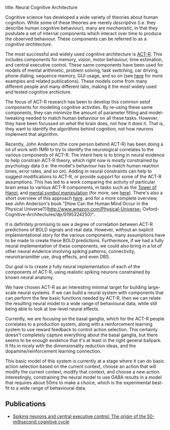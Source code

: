 title: Neural Cognitive Architecture

Cognitive science has developed a wide variety of theories about human
cognition. While some of these theories are merely _descriptive_ (i.e. they
describe human cognitive behaviour), many are _mechanistic_, in that they
postulate a set of internal components which interact over time to produce the
observed behaviour. These components can be referred to as a _cognitive
architecture_.

The most successful and widely used cognitive architecture is
[ACT-R](http://act-r.psy.cmu.edu/). This includes components for memory,
vision, motor behaviour, time estimation, and central executive control. These
same components have been used for models of mental arithmetic, problem
solving, task switching, car driving, phone dialing, sequence memory, GUI
usage, and so on (see [here](http://act-r.psy.cmu.edu/publications/index.php)
for more examples and related publications). These models come from many
different people and many different labs, making it the most widely used and
tested cognitive archicture.

The focus of ACT-R research has been to develop this common setof components
for modelling cognitive activities. By re-using these same components, they
can minimize the amount of parameter fitting and model-tweaking needed to
match human behaviour on all these tasks. However, they have been focussed on
_what_ the brain does, not _how_ it does it. That is, they want to identify
the algorithms behind cognition, not how neurons implement that algorithm.

Recently, John Anderson (the core person behind ACT-R) has been doing a lot of
work with fMRI to try to identify the neurological correlates to the various
components of ACT-R. The intent here is to bring in neural evidence to help
constrain ACT-R theory, which right now is mostly constrained by psychology
data (i.e. the model's behaviour has to match human reaction times, error
rates, and so on). Adding in neural constraints can help to suggest
modifications to ACT-R, or provide support for some of the ACT-R assumptions.
This has led to a work comparing the activity of particular brain areas to
various ACT-R components, in tasks such as the [Tower of
Hanoi](http://act-r.psy.cmu.edu/publications/pubinfo.php?id=606), and [mental
symbol manipulation](http://act-r.psy.cmu.edu/publications/pubinfo.php?id=500)
(for more, see
[here](http://act-r.psy.cmu.edu/publications/index.php?subtopic=37)). There's
also a short overview of this approach
[here](http://act-r.psy.cmu.edu/publications/pubinfo.php?id=800). and for a
more complete overview, see John Anderson's book "[How Can the Human Mind
Occur in the Physical Universe?](http://www.amazon.com/Physical-Universe-
Oxford-Cognitive-Architectures/dp/0195324250)".

It is definitely promising to see a degree of correlation between ACT-R
predictions of BOLD signals and real data. However, without an explicit
implementational story for the various components, many assumptions have to be
made to create these BOLD predictions. Furthermore, if we had a fully neural
implementation of these components, we could also bring in a lot of other
neural evidence involving spiking patterns, connectivity, neurotransmitter
use, drug effects, and even DBS.

Our goal is to create a fully neural implementation of each of the components
of ACT-R, using realistic spiking neurons constrained by known neural anatomy.

We have chosen ACT-R as an interesting minimal target for building large-scale
neural systems. If we can build a neural system with components that can
perform the few basic functions needed by ACT-R, then we can relate the
resulting neural model to a wide range of behavioural data, while still being
able to look at low-level neural effects.

Currently, we are focusing on the basal ganglia, which for the ACT-R people
correlates to a production system, along with a reinforcement learning system
to use reward feedback to control action selection. This certainly doesn't
completely capture everything about the basal ganglia, but there seems to be
enough evidence that it's at least in the right general ballpark. It fits in
nicely with the dimensionality reduction ideas, and the dopamine/reinforcement
learning connection.

This basic model of this system is currently at a stage where it can do basic
action selection based on the current context, choose an action that will
modify the current context, modify that context, and choose a new action.
Interestingly, constraining the neural model to use GABA results in a model
that requires about 50ms to make a choice, which is the experimental best-fit
to a wide range of behavioural data.

## Publications

  * [Spiking neurons and central executive control: The origin of the 50-millisecond cognitive cycle](http://arts.uwaterloo.ca/~cnrglab/?q=node/568)
